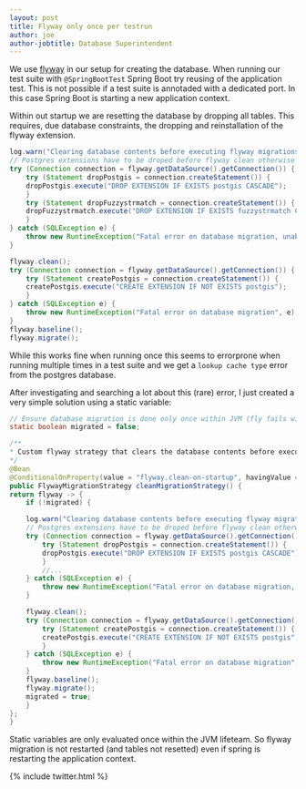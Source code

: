 ```yaml
---
layout: post
title: Flyway only once per testrun
author: joe
author-jobtitle: Database Superintendent
---
```


We use [flyway](https://flywaydb.org/) in our setup for creating the database. When running our test suite with `@SpringBootTest` Spring Boot try reusing of the application test. This is not possible if a test suite is annotaded with a dedicated port. In this case Spring Boot is starting a new application context.

Within out startup we are resetting the database by dropping all tables. This requires, due database constraints, the dropping and reinstallation of the flyway extension.
``` java
log.warn("Clearing database contents before executing flyway migrations");
// Postgres extensions have to be droped before flyway clean otherwise clean will fail
try (Connection connection = flyway.getDataSource().getConnection()) {
    try (Statement dropPostgis = connection.createStatement()) {
	dropPostgis.execute("DROP EXTENSION IF EXISTS postgis CASCADE");
    }
    try (Statement dropFuzzystrmatch = connection.createStatement()) {
	dropFuzzystrmatch.execute("DROP EXTENSION IF EXISTS fuzzystrmatch CASCADE");
    }
} catch (SQLException e) {
    throw new RuntimeException("Fatal error on database migration, unable to drop extensions", e);
}

flyway.clean();
try (Connection connection = flyway.getDataSource().getConnection()) {
    try (Statement createPostgis = connection.createStatement()) {
	createPostgis.execute("CREATE EXTENSION IF NOT EXISTS postgis");
    }
} catch (SQLException e) {
    throw new RuntimeException("Fatal error on database migration", e);
}
flyway.baseline();
flyway.migrate();
```
While this works fine when running once this seems to errorprone when running multiple times in a test suite and we get a `lookup cache type` error from the postgres database.

After investigating and searching a lot about this (rare) error, I just created a very simple solution using a static variable:
``` java
// Ensure database migration is done only once within JVM (fly fails with postgis otherwise)
static boolean migrated = false;

/**
* Custom flyway strategy that clears the database contents before executing migrations.
*/
@Bean
@ConditionalOnProperty(value = "flyway.clean-on-startup", havingValue = "true")
public FlywayMigrationStrategy cleanMigrationStrategy() {
return flyway -> {
    if (!migrated) {

	log.warn("Clearing database contents before executing flyway migrations");
	// Postgres extensions have to be droped before flyway clean otherwise clean will fail
	try (Connection connection = flyway.getDataSource().getConnection()) {
	    try (Statement dropPostgis = connection.createStatement()) {
		dropPostgis.execute("DROP EXTENSION IF EXISTS postgis CASCADE");
	    }
	    //...
	} catch (SQLException e) {
	    throw new RuntimeException("Fatal error on database migration, unable to drop extensions", e);
	}

	flyway.clean();
	try (Connection connection = flyway.getDataSource().getConnection()) {
	    try (Statement createPostgis = connection.createStatement()) {
		createPostgis.execute("CREATE EXTENSION IF NOT EXISTS postgis");
	    }
	} catch (SQLException e) {
	    throw new RuntimeException("Fatal error on database migration", e);
	}
	flyway.baseline();
	flyway.migrate();
	migrated = true;
    }
};
}
``` 

Static variables are only evaluated once within the JVM lifeteam. So flyway migration is not restarted (and tables not resetted) even if spring is restarting the application context.

{% include twitter.html %}
